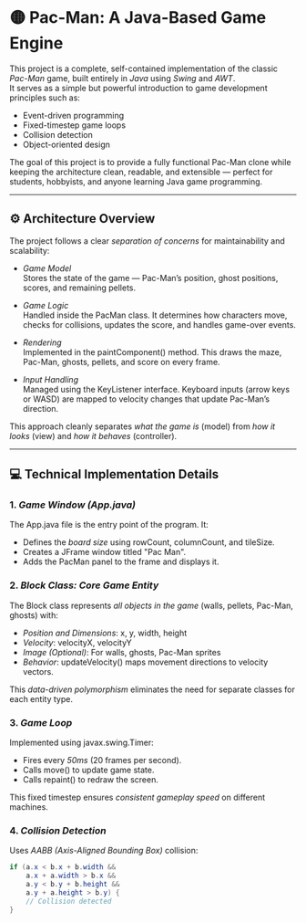 # 🟡 Pac-Man: A Java-Based Game Engine

This project is a complete, self-contained implementation of the classic *Pac-Man* game, built entirely in *Java* using *Swing* and *AWT*.  
It serves as a simple but powerful introduction to game development principles such as:

- Event-driven programming
- Fixed-timestep game loops
- Collision detection
- Object-oriented design

The goal of this project is to provide a fully functional Pac-Man clone while keeping the architecture clean, readable, and extensible — perfect for students, hobbyists, and anyone learning Java game programming.

---

## ⚙ Architecture Overview

The project follows a clear *separation of concerns* for maintainability and scalability:

- *Game Model*  
  Stores the state of the game — Pac-Man’s position, ghost positions, scores, and remaining pellets.

- *Game Logic*  
  Handled inside the PacMan class. It determines how characters move, checks for collisions, updates the score, and handles game-over events.

- *Rendering*  
  Implemented in the paintComponent() method. This draws the maze, Pac-Man, ghosts, pellets, and score on every frame.

- *Input Handling*  
  Managed using the KeyListener interface. Keyboard inputs (arrow keys or WASD) are mapped to velocity changes that update Pac-Man’s direction.

This approach cleanly separates *what the game is* (model) from *how it looks* (view) and *how it behaves* (controller).

---

## 💻 Technical Implementation Details

### 1. *Game Window (App.java)*  
The App.java file is the entry point of the program. It:
- Defines the *board size* using rowCount, columnCount, and tileSize.
- Creates a JFrame window titled "Pac Man".
- Adds the PacMan panel to the frame and displays it.

### 2. *Block Class: Core Game Entity*  
The Block class represents *all objects in the game* (walls, pellets, Pac-Man, ghosts) with:
- *Position and Dimensions*: x, y, width, height
- *Velocity*: velocityX, velocityY
- *Image (Optional)*: For walls, ghosts, Pac-Man sprites  
- *Behavior*: updateVelocity() maps movement directions to velocity vectors.

This *data-driven polymorphism* eliminates the need for separate classes for each entity type.

### 3. *Game Loop*  
Implemented using javax.swing.Timer:
- Fires every *50ms* (20 frames per second).
- Calls move() to update game state.
- Calls repaint() to redraw the screen.
  
This fixed timestep ensures *consistent gameplay speed* on different machines.

### 4. *Collision Detection*  
Uses *AABB (Axis-Aligned Bounding Box)* collision:
```java
if (a.x < b.x + b.width && 
    a.x + a.width > b.x && 
    a.y < b.y + b.height && 
    a.y + a.height > b.y) {
    // Collision detected
}
